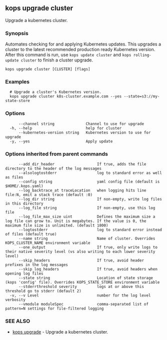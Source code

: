 
<!--- This file is automatically generated by make gen-cli-docs; changes should be made in the go CLI command code (under cmd/kops) -->

## kops upgrade cluster

Upgrade a kubernetes cluster.

### Synopsis

Automates checking for and applying Kubernetes updates. This upgrades a cluster to the latest recommended
production ready Kubernetes version. After this command is run, use `kops update cluster` and `kops rolling-update cluster`
to finish a cluster upgrade.

```
kops upgrade cluster [CLUSTER] [flags]
```

### Examples

```
  # Upgrade a cluster's Kubernetes version.
  kops upgrade cluster k8s-cluster.example.com --yes --state=s3://my-state-store
```

### Options

```
      --channel string              Channel to use for upgrade
  -h, --help                        help for cluster
      --kubernetes-version string   Kubernetes version to use for upgrade
  -y, --yes                         Apply update
```

### Options inherited from parent commands

```
      --add_dir_header                   If true, adds the file directory to the header of the log messages
      --alsologtostderr                  log to standard error as well as files
      --config string                    yaml config file (default is $HOME/.kops.yaml)
      --log_backtrace_at traceLocation   when logging hits line file:N, emit a stack trace (default :0)
      --log_dir string                   If non-empty, write log files in this directory
      --log_file string                  If non-empty, use this log file
      --log_file_max_size uint           Defines the maximum size a log file can grow to. Unit is megabytes. If the value is 0, the maximum file size is unlimited. (default 1800)
      --logtostderr                      log to standard error instead of files (default true)
      --name string                      Name of cluster. Overrides KOPS_CLUSTER_NAME environment variable
      --one_output                       If true, only write logs to their native severity level (vs also writing to each lower severity level)
      --skip_headers                     If true, avoid header prefixes in the log messages
      --skip_log_headers                 If true, avoid headers when opening log files
      --state string                     Location of state storage (kops 'config' file). Overrides KOPS_STATE_STORE environment variable
      --stderrthreshold severity         logs at or above this threshold go to stderr (default 2)
  -v, --v Level                          number for the log level verbosity
      --vmodule moduleSpec               comma-separated list of pattern=N settings for file-filtered logging
```

### SEE ALSO

* [kops upgrade](kops_upgrade.md)	 - Upgrade a kubernetes cluster.

